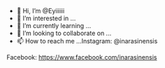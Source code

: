 - 👋 Hi, I’m @Eyiiiiii
- 👀 I’m interested in ...
- 🌱 I’m currently learning ...
- 💞️ I’m looking to collaborate on ...
- 📫 How to reach me ...Instagram: @inarasinensis

Facebook: https://www.facebook.com/inarasinensis

<!---
Eyiiiiii/Eyiiiiii is a ✨ special ✨ repository because its `README.md` (this file) appears on your GitHub profile.
You can click the Preview link to take a look at your changes.
--->
